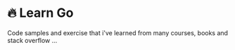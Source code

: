 # 🔥 Learn Go 
Code samples and exercise that i've learned from many courses, books and stack overflow ...